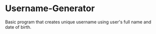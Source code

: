 Username-Generator
==================

Basic program that creates unique username using user's full name and date of birth.